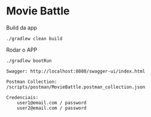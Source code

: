 # Movie Battle

Build da app
```
./gradlew clean build
```


Rodar o APP
```
./gradlew bootRun
```


```
Swagger: http://localhost:8080/swagger-ui/index.html

Postman Collection: /scripts/postman/MovieBattle.postman_collection.json
```

```
Credenciais:
    user1@email.com / password
    user2@email.com / password
```
